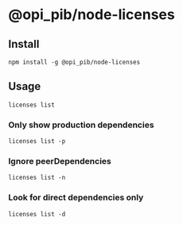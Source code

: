 # @opi_pib/node-licenses

## Install

```
npm install -g @opi_pib/node-licenses
```

## Usage

```
licenses list
```

### Only show production dependencies

```
licenses list -p
```

### Ignore peerDependencies

```
licenses list -n
```

### Look for direct dependencies only

```
licenses list -d
```
